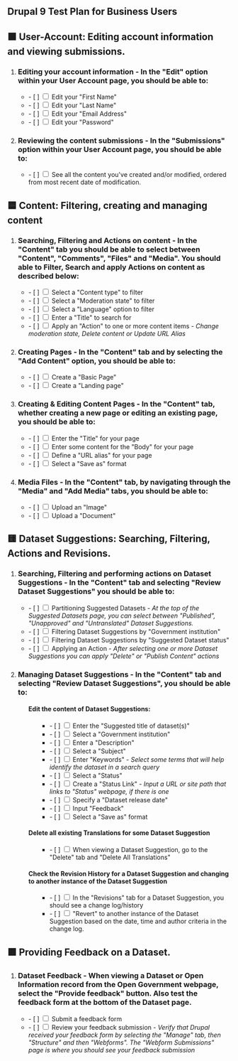 <article class="markdown-body entry-content container-lg" itemprop="text">

<h1 tabindex="-1" dir="auto">
Drupal 9 Test Plan for Business Users
</h1>

<h2 tabindex="-1" dir="auto">
🟩 User-Account: Editing account information and viewing submissions. 
</h2>

<ol>
<li class="task-list-item">
  <h3>Editing your account information - In the "Edit" option within your User Account page, you should be able to:</h3>
  <ul>
    <li>
    - [ ]
    <input type="checkbox" class="task-list-item-checkbox">
    Edit your "First Name"
    </li>
    <li>
    - [ ]
    <input type="checkbox" class="task-list-item-checkbox">
    Edit your "Last Name"
    </li>
    <li>
    - [ ]
    <input type="checkbox" class="task-list-item-checkbox">
    Edit your "Email Address"
    </li>
    <li>
    - [ ]
    <input type="checkbox" class="task-list-item-checkbox">
    Edit your "Password"
    </li>
    
  </ul>
</li>
<li>
  <h3>Reviewing the content submissions - In the "Submissions" option within your User Account page, you should be able to:</h3>
  <ul>
    <li>
      - [ ]
      <input type="checkbox" class="task-list-item-checkbox">
      See all the content you've created and/or modified, ordered from most recent date of modification.
    </li>
  </ul>
</li>
</ol>


<h2 tabindex="-1" dir="auto">
🟦 Content: Filtering, creating and managing content
</h2>
<ol>

<li>
    <h3>Searching, Filtering and Actions on content - In the "Content" tab you should be able to select between "Content", "Comments", "Files" and "Media". You should able to Filter, Search and apply Actions on content as described below:</h3> 
    <ul>
      <li>
      - [ ]
      <input type="checkbox" class="task-list-item-checkbox">
      Select a "Content type" to filter 
      </li>
      <li>
      - [ ]
      <input type="checkbox" class="task-list-item-checkbox">
      Select a "Moderation state" to filter
      </li>
      <li>
      - [ ]
      <input type="checkbox" class="task-list-item-checkbox">
      Select a "Language" option to filter
      </li>
      <li>
      - [ ]
      <input type="checkbox" class="task-list-item-checkbox">
      Enter a "Title" to search for
      </li>
      <li>
      - [ ]
      <input type="checkbox" class="task-list-item-checkbox">
      Apply an "Action" to one or more content items - <i>Change moderation state, Delete content or Update URL Alias</i>
      </li>
    </ul>
  </li>
  
  <li>
    <h3>Creating Pages - In the "Content" tab and by selecting the "Add Content" option, you should be able to:</h3> 
    <ul>
      <li>
      - [ ]
      <input type="checkbox" class="task-list-item-checkbox">
      Create a "Basic Page"
      </li>
      <li>
      - [ ]
      <input type="checkbox" class="task-list-item-checkbox">
      Create a "Landing page"
      </li>
    </ul>
  </li>

  <li>
  <h3>Creating & Editing Content Pages - In the "Content" tab, whether creating a new page or editing an existing page, you should be able to:</h3>
    <ul>
      <li>
      - [ ]
      <input type="checkbox" class="task-list-item-checkbox">
      Enter the "Title" for your page
      </li>
      <li>
      - [ ]
      <input type="checkbox" class="task-list-item-checkbox">
      Enter some content for the "Body" for your page
      </li>
      <li>
      - [ ]
      <input type="checkbox" class="task-list-item-checkbox">
      Define a "URL alias" for your page
      </li>
      <li>
      - [ ]
      <input type="checkbox" class="task-list-item-checkbox">
      Select a "Save as" format
      </li>
    </ul>
  </li>
  
  <li>
    <h3>Media Files - In the "Content" tab, by navigating through the "Media" and "Add Media" tabs, you should be able to:</h3>
    <ul>
      <li>
      - [ ]
      <input type="checkbox" class="task-list-item-checkbox">
      Upload an "Image"
    </li>
      <li>
      - [ ]
      <input type="checkbox" class="task-list-item-checkbox">
      Upload a "Document"
    </li>
    </ul>
  </li>
</ol>

<h2>🟨 Dataset Suggestions: Searching, Filtering, Actions and Revisions.</h2>
<ol>
  
  <li>
    <h3>Searching, Filtering and performing actions on Dataset Suggestions - In the "Content" tab and selecting "Review Dataset Suggestions" you should be able to:</h3>
    <ul>
      <li>
      - [ ]
      <input type="checkbox" class="task-list-item-checkbox">
      Partitioning Suggested Datasets - <i>At the top of the Suggested Datasets page, you can select between "Published", "Unapproved" and "Untranslated" Dataset Suggestions. </i>
      </li>
      <li>
      - [ ]
      <input type="checkbox" class="task-list-item-checkbox">
      Filtering Dataset Suggestions by "Government institution"
      </li>
      <li>
      - [ ]
      <input type="checkbox" class="task-list-item-checkbox">
      Filtering Dataset Suggestions by "Suggested Dataset status"
      </li>
      <li>
      - [ ]
      <input type="checkbox" class="task-list-item-checkbox">
      Applying an Action - <i>After selecting one or more Dataset Suggestions you can apply "Delete" or "Publish Content" actions</i>
      </li>
    </ul>
  </li>

  <li>
    <h3>Managing Dataset Suggestions - In the "Content" tab and selecting "Review Dataset Suggestions", you should be able to:</h3>
  </li>
  <ol>
    <h4><b>Edit the content of Dataset Suggestions:</b></h4>
    <ol>
      <ul>
      <li>
      - [ ]
      <input type="checkbox" class="task-list-item-checkbox">
      Enter the "Suggested title of dataset(s)"
      </li>
      <li>
      - [ ]
      <input type="checkbox" class="task-list-item-checkbox">
      Select a "Government institution"
      </li>
      <li>
      - [ ]
      <input type="checkbox" class="task-list-item-checkbox">
      Enter a "Description"
      </li>
      <li>
      - [ ]
      <input type="checkbox" class="task-list-item-checkbox">
      Select a "Subject"
      </li>
      <li>
      - [ ]
      <input type="checkbox" class="task-list-item-checkbox">
      Enter "Keywords" - <i>Select some terms that will help identify the dataset in a search query</i>
      </li>
      <li>
      - [ ]
      <input type="checkbox" class="task-list-item-checkbox">
      Select a "Status"
      </li>
      <li>
      - [ ]
      <input type="checkbox" class="task-list-item-checkbox">
      Create a "Status Link" - <i>Input a URL or site path that links to "Status" webpage, if there is one</i>
      </li>
      <li>
      - [ ]
      <input type="checkbox" class="task-list-item-checkbox">
      Specify a "Dataset release date"
      </li>
      <li>
      - [ ]
      <input type="checkbox" class="task-list-item-checkbox">
      Input "Feedback"
      </li>
      <li>
      - [ ]
      <input type="checkbox" class="task-list-item-checkbox">
      Select a "Save as" format
      </li>
    </ul>
    </ol>
  </ol>

  <ol>
    <h4><b>Delete all existing Translations for some Dataset Suggestion</b></h4>
    <ol>
      <ul>
      <li>
      - [ ]
      <input type="checkbox" class="task-list-item-checkbox">
      When viewing a Dataset Suggestion, go to the "Delete" tab and "Delete All Translations"</i>
      </li>
    </ul>
    </ol>
  </ol>

  <ol>
    <h4><b>Check the Revision History for a Dataset Suggestion and changing to another instance of the Dataset Suggestion</b></h4>
    <ol>
      <ul>
      <li>
      - [ ]
      <input type="checkbox" class="task-list-item-checkbox">
      In the "Revisions" tab for a Dataset Suggestion, you should see a change log/history
      </li>
      <li>
      - [ ]
      <input type="checkbox" class="task-list-item-checkbox">
      "Revert" to another instance of the Dataset Suggestion based on the date, time and author criteria in the change log.
      </li>
    </ul>
    </ol>
  </ol>
</ol>

<h2>🟪 Providing Feedback on a Dataset.</h2>
  <ol>
    <li>
      <h3>Dataset Feedback - When viewing a Dataset or Open Information record from the Open Government webpage, select the "Provide feedback" button. Also test the feedback form at the bottom of the Dataset page.</h3>
    </li>
    <ul>
      <li>
      - [ ]
      <input type="checkbox" class="task-list-item-checkbox">
      Submit a feedback form
      </li>
      <li>
      - [ ]
      <input type="checkbox" class="task-list-item-checkbox">
      Review your feedback submission - <i>Verify that Drupal received your feedback form by selecting the "Manage" tab, then "Structure" and then "Webforms". The "Webform Submissions" page is where you should see your feedback submission</i>
      </li>
    </ul>
  </ol>
